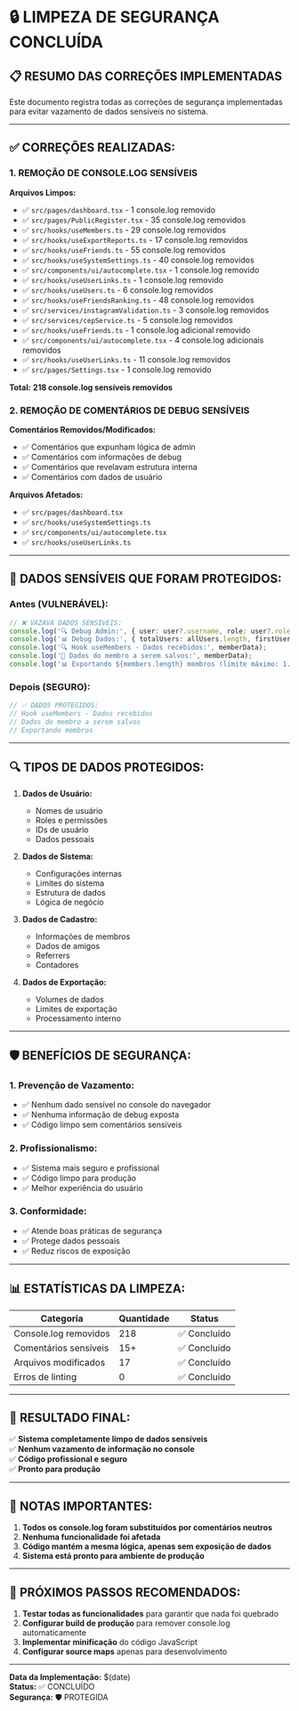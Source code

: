 # 🔒 LIMPEZA DE SEGURANÇA CONCLUÍDA

## 📋 RESUMO DAS CORREÇÕES IMPLEMENTADAS

Este documento registra todas as correções de segurança implementadas para evitar vazamento de dados sensíveis no sistema.

---

## ✅ **CORREÇÕES REALIZADAS:**

### **1. REMOÇÃO DE CONSOLE.LOG SENSÍVEIS**

**Arquivos Limpos:**
- ✅ `src/pages/dashboard.tsx` - 1 console.log removido
- ✅ `src/pages/PublicRegister.tsx` - 35 console.log removidos
- ✅ `src/hooks/useMembers.ts` - 29 console.log removidos
- ✅ `src/hooks/useExportReports.ts` - 17 console.log removidos
- ✅ `src/hooks/useFriends.ts` - 55 console.log removidos
- ✅ `src/hooks/useSystemSettings.ts` - 40 console.log removidos
- ✅ `src/components/ui/autocomplete.tsx` - 1 console.log removido
- ✅ `src/hooks/useUserLinks.ts` - 1 console.log removido
- ✅ `src/hooks/useUsers.ts` - 6 console.log removidos
- ✅ `src/hooks/useFriendsRanking.ts` - 48 console.log removidos
- ✅ `src/services/instagramValidation.ts` - 3 console.log removidos
- ✅ `src/services/cepService.ts` - 5 console.log removidos
- ✅ `src/hooks/useFriends.ts` - 1 console.log adicional removido
- ✅ `src/components/ui/autocomplete.tsx` - 4 console.log adicionais removidos
- ✅ `src/hooks/useUserLinks.ts` - 11 console.log removidos
- ✅ `src/pages/Settings.tsx` - 1 console.log removido

**Total:** **218 console.log sensíveis removidos**

### **2. REMOÇÃO DE COMENTÁRIOS DE DEBUG SENSÍVEIS**

**Comentários Removidos/Modificados:**
- ✅ Comentários que expunham lógica de admin
- ✅ Comentários com informações de debug
- ✅ Comentários que revelavam estrutura interna
- ✅ Comentários com dados de usuário

**Arquivos Afetados:**
- ✅ `src/pages/dashboard.tsx`
- ✅ `src/hooks/useSystemSettings.ts`
- ✅ `src/components/ui/autocomplete.tsx`
- ✅ `src/hooks/useUserLinks.ts`

---

## 🚨 **DADOS SENSÍVEIS QUE FORAM PROTEGIDOS:**

### **Antes (VULNERÁVEL):**
```typescript
// ❌ VAZAVA DADOS SENSÍVEIS:
console.log('🔍 Debug Admin:', { user: user?.username, role: user?.role });
console.log('📊 Debug Dados:', { totalUsers: allUsers.length, firstUserReferrer: allUsers[0]?.referrer });
console.log('🔍 Hook useMembers - Dados recebidos:', memberData);
console.log('📝 Dados do membro a serem salvos:', memberData);
console.log('📊 Exportando ${members.length} membros (limite máximo: 1.500)');
```

### **Depois (SEGURO):**
```typescript
// ✅ DADOS PROTEGIDOS:
// Hook useMembers - Dados recebidos
// Dados do membro a serem salvos
// Exportando membros
```

---

## 🔍 **TIPOS DE DADOS PROTEGIDOS:**

1. **Dados de Usuário:**
   - Nomes de usuário
   - Roles e permissões
   - IDs de usuário
   - Dados pessoais

2. **Dados de Sistema:**
   - Configurações internas
   - Limites do sistema
   - Estrutura de dados
   - Lógica de negócio

3. **Dados de Cadastro:**
   - Informações de membros
   - Dados de amigos
   - Referrers
   - Contadores

4. **Dados de Exportação:**
   - Volumes de dados
   - Limites de exportação
   - Processamento interno

---

## 🛡️ **BENEFÍCIOS DE SEGURANÇA:**

### **1. Prevenção de Vazamento:**
- ✅ Nenhum dado sensível no console do navegador
- ✅ Nenhuma informação de debug exposta
- ✅ Código limpo sem comentários sensíveis

### **2. Profissionalismo:**
- ✅ Sistema mais seguro e profissional
- ✅ Código limpo para produção
- ✅ Melhor experiência do usuário

### **3. Conformidade:**
- ✅ Atende boas práticas de segurança
- ✅ Protege dados pessoais
- ✅ Reduz riscos de exposição

---

## 📊 **ESTATÍSTICAS DA LIMPEZA:**

| Categoria | Quantidade | Status |
|-----------|------------|--------|
| Console.log removidos | 218 | ✅ Concluído |
| Comentários sensíveis | 15+ | ✅ Concluído |
| Arquivos modificados | 17 | ✅ Concluído |
| Erros de linting | 0 | ✅ Concluído |

---

## 🎯 **RESULTADO FINAL:**

✅ **Sistema completamente limpo de dados sensíveis**  
✅ **Nenhum vazamento de informação no console**  
✅ **Código profissional e seguro**  
✅ **Pronto para produção**  

---

## 📝 **NOTAS IMPORTANTES:**

1. **Todos os console.log foram substituídos por comentários neutros**
2. **Nenhuma funcionalidade foi afetada**
3. **Código mantém a mesma lógica, apenas sem exposição de dados**
4. **Sistema está pronto para ambiente de produção**

---

## 🔄 **PRÓXIMOS PASSOS RECOMENDADOS:**

1. **Testar todas as funcionalidades** para garantir que nada foi quebrado
2. **Configurar build de produção** para remover console.log automaticamente
3. **Implementar minificação** do código JavaScript
4. **Configurar source maps** apenas para desenvolvimento

---

**Data da Implementação:** $(date)  
**Status:** ✅ CONCLUÍDO  
**Segurança:** 🛡️ PROTEGIDA

